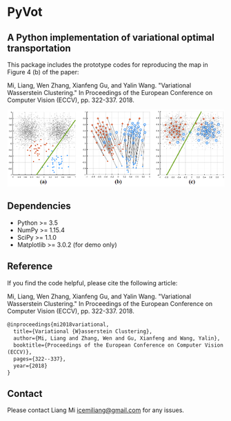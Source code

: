 # PyVot
## A Python implementation of variational optimal transportation
This package includes the prototype codes for reproducing the map in Figure 4 (b) of the paper:

Mi, Liang, Wen Zhang, Xianfeng Gu, and Yalin Wang. "Variational Wasserstein Clustering." In Proceedings of the European Conference on Computer Vision (ECCV), pp. 322-337. 2018.

![alt text](data/sample.png?raw=true "Demo of variational optimal transportation")

<!-- [Click me for a C++ version](https://github.com/icemiliang/vot) -->

## Dependencies
* Python >= 3.5
* NumPy >= 1.15.4
* SciPy >= 1.1.0
* Matplotlib >= 3.0.2 (for demo only)

## Reference
If you find the code helpful, please cite the following article:

Mi, Liang, Wen Zhang, Xianfeng Gu, and Yalin Wang. "Variational Wasserstein Clustering." In Proceedings of the European Conference on Computer Vision (ECCV), pp. 322-337. 2018.
```
@inproceedings{mi2018variational,
  title={Variational {W}asserstein Clustering},
  author={Mi, Liang and Zhang, Wen and Gu, Xianfeng and Wang, Yalin},
  booktitle={Proceedings of the European Conference on Computer Vision (ECCV)},
  pages={322--337},
  year={2018}
}
```
## Contact
Please contact Liang Mi icemiliang@gmail.com for any issues. 
